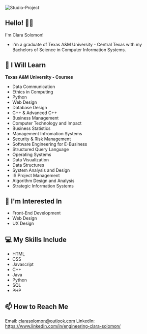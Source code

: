 ![Studio-Project](https://user-images.githubusercontent.com/108818717/177674986-69dabae8-c42a-4050-9c84-2e81f62c6a6a.jpg)

<!---
ClaraSolomon/ClaraSolomon is a ✨ special ✨ repository because its `README.md` (this file) appears on your GitHub profile.
You can click the Preview link to take a look at your changes.
--->
<h2> Hello! 👋🏾</h2>

I'm Clara Solomon!

* I'm a graduate of Texas A&M University - Central Texas with my Bachelors of Science in Computer Information Systems.

<h2> 🌱 I Will Learn </h2>

<b>Texas A&M University - Courses</b>
* Data Communication
* Ethics in Computing
* Python 
* Web Design
* Database Design
* C++ & Advanced C++
* Business Management
* Computer Technology and Impact
* Business Statistics
* Management Infromation Systems
* Security & Risk Management
* Software Engineering for E-Business
* Structured Query Language
* Operating Systems
* Data Visualization
* Data Structures
* System Analysis and Design
* IS Project Management
* Algorithm Design and Analysis
* Strategic Information Systems

<h2> 👀 I'm Interested In </h2>

* Front-End Development
* Web Design
* UX Design 

<h2> 💻 My Skills Include </h2>

* HTML
* CSS
* Javascript
* C++
* Java
* Python
* SQL
* PHP

<h2> 📫 How to Reach Me </h2>

Email: clarasolomon@outlook.com
LinkedIn: https://www.linkedin.com/in/engineering-clara-solomon/
